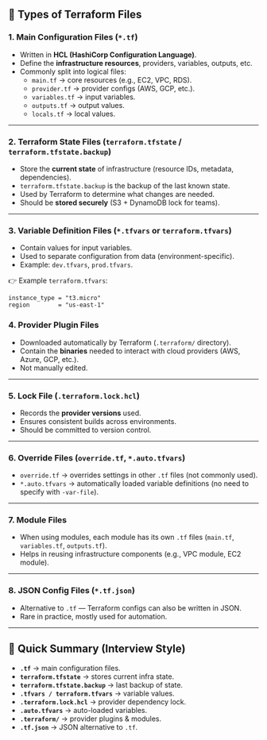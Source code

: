 ## 📂 Types of Terraform Files

### 1. **Main Configuration Files (`*.tf`)**
- Written in **HCL (HashiCorp Configuration Language)**.
- Define the **infrastructure resources**, providers, variables, outputs, etc.
- Commonly split into logical files:
    - `main.tf` → core resources (e.g., EC2, VPC, RDS).
    - `provider.tf` → provider configs (AWS, GCP, etc.).
    - `variables.tf` → input variables.
    - `outputs.tf` → output values.
    - `locals.tf` → local values.
        
---

### 2. **Terraform State Files (`terraform.tfstate` / `terraform.tfstate.backup`)**

- Store the **current state** of infrastructure (resource IDs, metadata, dependencies).
- `terraform.tfstate.backup` is the backup of the last known state.
- Used by Terraform to determine what changes are needed.
- Should be **stored securely** (S3 + DynamoDB lock for teams).

---
### 3. **Variable Definition Files (`*.tfvars` or `terraform.tfvars`)**
- Contain values for input variables.
- Used to separate configuration from data (environment-specific).
- Example: `dev.tfvars`, `prod.tfvars`.

👉 Example `terraform.tfvars`:
```
instance_type = "t3.micro"
region        = "us-east-1"
```
### 4. **Provider Plugin Files**

- Downloaded automatically by Terraform (`.terraform/` directory).
- Contain the **binaries** needed to interact with cloud providers (AWS, Azure, GCP, etc.).
- Not manually edited.

---
### 5. **Lock File (`.terraform.lock.hcl`)**

- Records the **provider versions** used.
- Ensures consistent builds across environments.
- Should be committed to version control.

---
### 6. **Override Files (`override.tf`, `*.auto.tfvars`)**
- `override.tf` → overrides settings in other `.tf` files (not commonly used).
- `*.auto.tfvars` → automatically loaded variable definitions (no need to specify with `-var-file`).

---

### 7. **Module Files**

- When using modules, each module has its own `.tf` files (`main.tf`, `variables.tf`, `outputs.tf`).
- Helps in reusing infrastructure components (e.g., VPC module, EC2 module).

---
### 8. **JSON Config Files (`*.tf.json`)**
- Alternative to `.tf` — Terraform configs can also be written in JSON.
- Rare in practice, mostly used for automation.
---
## 📌 Quick Summary (Interview Style)
- **`.tf`** → main configuration files.
- **`terraform.tfstate`** → stores current infra state.
- **`terraform.tfstate.backup`** → last backup of state.
- **`.tfvars / terraform.tfvars`** → variable values.
- **`.terraform.lock.hcl`** → provider dependency lock.
- **`.auto.tfvars`** → auto-loaded variables.
- **`.terraform/`** → provider plugins & modules.
- **`.tf.json`** → JSON alternative to `.tf`.
